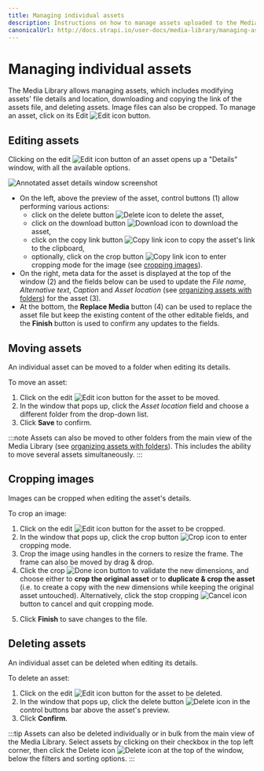 ```yaml
---
title: Managing individual assets
description: Instructions on how to manage assets uploaded to the Media Library, including editing, moving, and deleting assets, and cropping images.
canonicalUrl: http://docs.strapi.io/user-docs/media-library/managing-assets.html
---
```


# Managing individual assets

The Media Library allows managing assets, which includes modifying assets' file details and location, downloading and copying the link of the assets file, and deleting assets. Image files can also be cropped. To manage an asset, click on its Edit ![Edit icon](/img/assets/icons/edit.svg) button.

## Editing assets

Clicking on the edit ![Edit icon](/img/assets/icons/edit.svg) button of an asset opens up a "Details" window, with all the available options.

![Annotated asset details window screenshot](/img/assets/media-library/media-library_asset-details.png)

- On the left, above the preview of the asset, control buttons (1) allow performing various actions:
  - click on the delete button ![Delete icon](/img/assets/icons/delete.svg) to delete the asset,
  - click on the download button ![Download icon](/img/assets/icons/download.svg) to download the asset,
  - click on the copy link button ![Copy link icon](/img/assets/icons/link.svg) to copy the asset's link to the clipboard,
  - optionally, click on the crop button ![Copy link icon](/img/assets/icons/crop.svg) to enter cropping mode for the image (see [cropping images](#cropping-images)).
- On the right, meta data for the asset is displayed at the top of the window (2) and the fields below can be used to update the _File name_, _Alternative text_, _Caption_ and _Asset location_ (see [organizing assets with folders](/user-docs/media-library/organizing-assets-with-folders.md)) for the asset (3).
- At the bottom, the **Replace Media** button (4) can be used to replace the asset file but keep the existing content of the other editable fields, and the **Finish** button is used to confirm any updates to the fields.

## Moving assets

An individual asset can be moved to a folder when editing its details.

To move an asset:

1. Click on the edit ![Edit icon](/img/assets/icons/edit.svg) button for the asset to be moved.
2. In the window that pops up, click the _Asset location_ field and choose a different folder from the drop-down list.
3. Click **Save** to confirm.

:::note
Assets can also be moved to other folders from the main view of the Media Library (see [organizing assets with folders](/user-docs/media-library/organizing-assets-with-folders.md#moving-assets-to-a-folder)). This includes the ability to move several assets simultaneously.
:::

## Cropping images

Images can be cropped when editing the asset's details.

To crop an image:

1. Click on the edit ![Edit icon](/img/assets/icons/edit.svg) button for the asset to be cropped.
2. In the window that pops up, click the crop button ![Crop icon](/img/assets/icons/crop.svg) to enter cropping mode.
3. Crop the image using handles in the corners to resize the frame. The frame can also be moved by drag & drop.
4. Click the crop ![Done icon](/img/assets/icons/check_icon.svg) button to validate the new dimensions, and choose either to **crop the original asset** or to **duplicate & crop the asset** (i.e. to create a copy with the new dimensions while keeping the original asset untouched). Alternatively, click the stop cropping ![Cancel icon](/img/assets/icons/close-icon.svg) button to cancel and quit cropping mode.
<!-- TODO: ask devs because there seems to be a bug/unintuitive behavior:  choosing crop the original asset does not quit cropping mode 😅  -->
5. Click **Finish** to save changes to the file.

## Deleting assets

An individual asset can be deleted when editing its details.

To delete an asset:

1. Click on the edit ![Edit icon](/img/assets/icons/edit.svg) button for the asset to be deleted.
2. In the window that pops up, click the delete button ![Delete icon](/img/assets/icons/delete.svg) in the control buttons bar above the asset's preview.
3. Click **Confirm**.

:::tip
Assets can also be deleted individually or in bulk from the main view of the Media Library. Select assets by clicking on their checkbox in the top left corner, then click the Delete icon ![Delete icon](/img/assets/icons/delete.svg) at the top of the window, below the filters and sorting options.
:::
